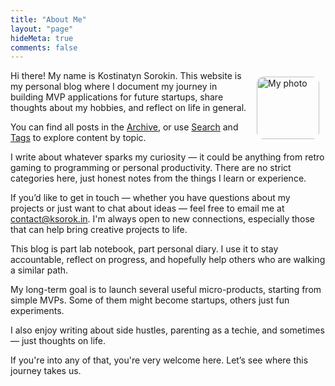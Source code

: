 ```yaml
---
title: "About Me"
layout: "page"
hideMeta: true
comments: false
---
```


<img src="/images/avatar.jpg" alt="My photo" width="100" style="float: right; margin: 10px; border-radius: 11px;" />

Hi there! My name is Kostinatyn Sorokin.
This website is my personal blog where I document my journey in building MVP applications for future startups, share thoughts about my hobbies, and reflect on life in general.

You can find all posts in the [Archive](/archives), or use [Search](/search) and [Tags](/tags) to explore content by topic.

I write about whatever sparks my curiosity — it could be anything from retro gaming to programming or personal productivity. There are no strict categories here, just honest notes from the things I learn or experience.

If you’d like to get in touch — whether you have questions about my projects or just want to chat about ideas — feel free to email me at [contact@ksorok.in](mailto:contact@ksorok.in).
I'm always open to new connections, especially those that can help bring creative projects to life.

This blog is part lab notebook, part personal diary. I use it to stay accountable, reflect on progress, and hopefully help others who are walking a similar path.

My long-term goal is to launch several useful micro-products, starting from simple MVPs. Some of them might become startups, others just fun experiments.

I also enjoy writing about side hustles, parenting as a techie, and sometimes — just thoughts on life.

If you're into any of that, you're very welcome here. Let’s see where this journey takes us.

